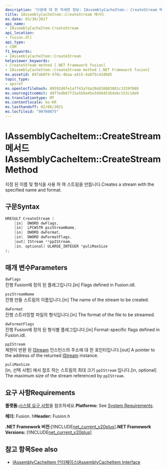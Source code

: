 ```yaml
---
description: '다음에 대 한 자세한 정보: IAssemblyCacheItem:: CreateStream 메서드'
title: IAssemblyCacheItem::CreateStream 메서드
ms.date: 03/30/2017
api_name:
- IAssemblyCacheItem.CreateStream
api_location:
- fusion.dll
api_type:
- COM
f1_keywords:
- IAssemblyCacheItem::CreateStream
helpviewer_keywords:
- CreateStream method [.NET Framework fusion]
- IAssemblyCacheItem::CreateStream method [.NET Framework fusion]
ms.assetid: 697ab0f4-470c-4baa-a415-4a975c42d0d5
topic_type:
- apiref
ms.openlocfilehash: 89592d8fe1a7f43a7da20dd10883881c3339f088
ms.sourcegitcommit: ddf7edb67715a5b9a45e3dd44536dabc153c1de0
ms.translationtype: MT
ms.contentlocale: ko-KR
ms.lasthandoff: 02/06/2021
ms.locfileid: "99760875"
---
```

# <a name="iassemblycacheitemcreatestream-method"></a><span data-ttu-id="f5857-103">IAssemblyCacheItem::CreateStream 메서드</span><span class="sxs-lookup"><span data-stu-id="f5857-103">IAssemblyCacheItem::CreateStream Method</span></span>

<span data-ttu-id="f5857-104">지정 된 이름 및 형식을 사용 하 여 스트림을 만듭니다.</span><span class="sxs-lookup"><span data-stu-id="f5857-104">Creates a stream with the specified name and format.</span></span>

## <a name="syntax"></a><span data-ttu-id="f5857-105">구문</span><span class="sxs-lookup"><span data-stu-id="f5857-105">Syntax</span></span>

```cpp
HRESULT CreateStream (
    [in]  DWORD dwFlags,
    [in]  LPCWSTR pszStreamName,
    [in]  DWORD dwFormat,
    [in]  DWORD dwFormatFlags,
    [out] IStream **ppIStream,
    [in, optional] ULARGE_INTEGER *puliMaxSize
);
```

## <a name="parameters"></a><span data-ttu-id="f5857-106">매개 변수</span><span class="sxs-lookup"><span data-stu-id="f5857-106">Parameters</span></span>

`dwFlags`\
<span data-ttu-id="f5857-107">진행 Fusion에 정의 된 플래그입니다.</span><span class="sxs-lookup"><span data-stu-id="f5857-107">[in] Flags defined in Fusion.idl.</span></span>

`pszStreamName`\
<span data-ttu-id="f5857-108">진행 만들 스트림의 이름입니다.</span><span class="sxs-lookup"><span data-stu-id="f5857-108">[in] The name of the stream to be created.</span></span>

`dwFormat`\
<span data-ttu-id="f5857-109">진행 스트리밍할 파일의 형식입니다.</span><span class="sxs-lookup"><span data-stu-id="f5857-109">[in] The format of the file to be streamed.</span></span>

`dwFormatFlags`\
<span data-ttu-id="f5857-110">진행 Fusion에 정의 된 형식별 플래그입니다.</span><span class="sxs-lookup"><span data-stu-id="f5857-110">[in] Format-specific flags defined in Fusion.idl.</span></span>

`ppIStream`\
<span data-ttu-id="f5857-111">제한이 반환 된 [IStream](/windows/desktop/api/objidl/nn-objidl-istream) 인스턴스의 주소에 대 한 포인터입니다.</span><span class="sxs-lookup"><span data-stu-id="f5857-111">[out] A pointer to the address of the returned [IStream](/windows/desktop/api/objidl/nn-objidl-istream) instance.</span></span>

`puliMaxSize`\
<span data-ttu-id="f5857-112">[in, 선택 사항] 에서 참조 하는 스트림의 최대 크기 `ppIStream` 입니다.</span><span class="sxs-lookup"><span data-stu-id="f5857-112">[in, optional] The maximum size of the stream referenced by `ppIStream`.</span></span>

## <a name="requirements"></a><span data-ttu-id="f5857-113">요구 사항</span><span class="sxs-lookup"><span data-stu-id="f5857-113">Requirements</span></span>

<span data-ttu-id="f5857-114">**플랫폼:**[시스템 요구 사항](../../get-started/system-requirements.md)을 참조하세요.</span><span class="sxs-lookup"><span data-stu-id="f5857-114">**Platforms:** See [System Requirements](../../get-started/system-requirements.md).</span></span>

<span data-ttu-id="f5857-115">**헤더:** Fusion. h</span><span class="sxs-lookup"><span data-stu-id="f5857-115">**Header:** Fusion.h</span></span>

<span data-ttu-id="f5857-116">**.NET Framework 버전:**[!INCLUDE[net_current_v20plus](../../../../includes/net-current-v20plus-md.md)]</span><span class="sxs-lookup"><span data-stu-id="f5857-116">**.NET Framework Versions:** [!INCLUDE[net_current_v20plus](../../../../includes/net-current-v20plus-md.md)]</span></span>

## <a name="see-also"></a><span data-ttu-id="f5857-117">참고 항목</span><span class="sxs-lookup"><span data-stu-id="f5857-117">See also</span></span>

- [<span data-ttu-id="f5857-118">IAssemblyCacheItem 인터페이스</span><span class="sxs-lookup"><span data-stu-id="f5857-118">IAssemblyCacheItem Interface</span></span>](iassemblycacheitem-interface.md)
